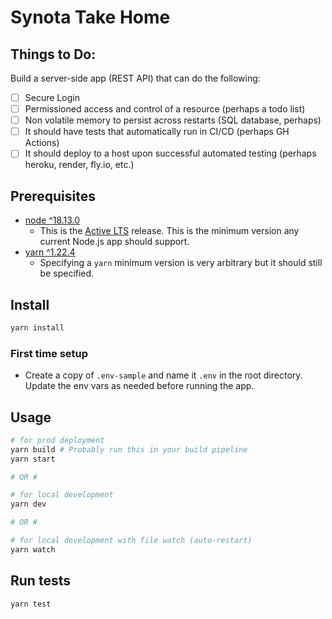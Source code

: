 # Synota Take Home

## Things to Do:

Build a server-side app (REST API) that can do the following:

- [ ] Secure Login
- [ ] Permissioned access and control of a resource (perhaps a todo list)
- [ ] Non volatile memory to persist across restarts (SQL database, perhaps)
- [ ] It should have tests that automatically run in CI/CD (perhaps GH Actions)
- [ ] It should deploy to a host upon successful automated testing (perhaps heroku, render, fly.io, etc.)

## Prerequisites

- [node ^18.13.0](/package.json#L7)
  - This is the [Active LTS](https://nodejs.org/en/about/releases/) release. This is the minimum version any current Node.js app should support.
- [yarn ^1.22.4](/package.json#L8)
  - Specifying a `yarn` minimum version is very arbitrary but it should still be specified.

## Install

```sh
yarn install
```

### First time setup

- Create a copy of `.env-sample` and name it `.env` in the root directory. Update the env vars as needed before running the app.

## Usage

```sh
# for prod deployment
yarn build # Probably run this in your build pipeline
yarn start

# OR #

# for local development
yarn dev

# OR #

# for local development with file watch (auto-restart)
yarn watch
```

## Run tests

```sh
yarn test
```

